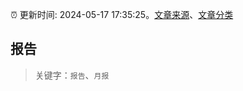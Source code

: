 :alarm_clock: 更新时间: 2024-05-17 17:35:25。[文章来源](/README.md)、[文章分类](/TAGS.md)

## 报告


> 关键字：`报告`、`月报`



